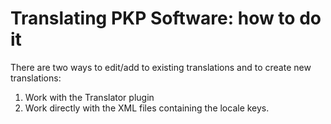 # Translating PKP Software: how to do it

There are two ways to edit/add to existing translations and to create new translations:

1. Work with the Translator plugin
2. Work directly with the XML files containing the locale keys.


